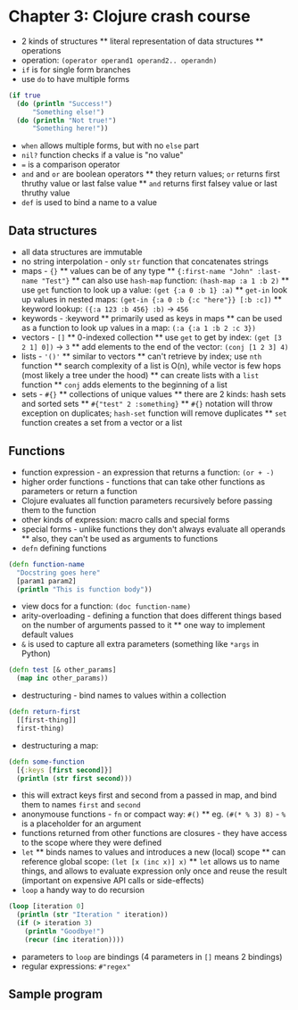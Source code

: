 # Chapter 3: Clojure crash course

* 2 kinds of structures
** literal representation of data structures
** operations
* operation: `(operator operand1 operand2.. operandn)`
* `if` is for single form branches
* use `do` to have multiple forms

```clojure
(if true
  (do (println "Success!")
      "Something else!")
  (do (println "Not true!")
      "Something here!"))
```

* `when` allows multiple forms, but with no `else` part
* `nil?` function checks if a value is "no value"
* `=` is a comparison operator
* `and` and `or` are boolean operators
** they return values; `or` returns first thruthy value or last false value
** `and` returns first falsey value or last thruthy value
* `def` is used to bind a name to a value

## Data structures
* all data structures are immutable
* no string interpolation - only `str` function that concatenates strings
* maps - `{}`
** values can be of any type
** `{:first-name "John" :last-name "Test"}`
** can also use `hash-map` function: `(hash-map :a 1 :b 2)`
** use `get` function to look up a value: `(get {:a 0 :b 1} :a)`
** `get-in` look up values in nested maps: `(get-in {:a 0 :b {:c "here"}} [:b
:c])`
** keyword lookup: `({:a 123 :b 456} :b)` -> `456`
* keywords - :keyword
** primarily used as keys in maps
** can be used as a function to look up values in a map: `(:a {:a 1 :b 2 :c
3})`
* vectors - `[]`
** 0-indexed collection
** use `get` to get by index: `(get [3 2 1] 0])` -> `3`
** add elements to the end of the vector: `(conj [1 2 3] 4)`
* lists - `'()'`
** similar to vectors
** can't retrieve by index; use `nth` function
** search complexity of a list is O(n), while vector is few hops (most likely
a tree under the hood)
** can create lists with a `list` function
** `conj` adds elements to the beginning of a list
* sets - `#{}`
** collections of unique values
** there are 2 kinds: hash sets and sorted sets
** `#{"test" 2 :something}`
** `#{}` notation will throw exception on duplicates; `hash-set` function will
remove duplicates
** `set` function creates a set from a vector or a list

## Functions
* function expression - an expression that returns a function: `(or + -)`
* higher order functions - functions that can take other functions as
  parameters or return a function
* Clojure evaluates all function parameters recursively before passing them to
  the function
* other kinds of expression: macro calls and special forms
* special forms - unlike functions they don't always evaluate all operands
** also, they can't be used as arguments to functions
* `defn` defining functions

```clojure
(defn function-name
  "Docstring goes here"
  [param1 param2]
  (println "This is function body"))
```

* view docs for a function: `(doc function-name)`
* arity-overloading - defining a function that does different things based on
  the number of arguments passed to it
** one way to implement default values
* `&` is used to capture all extra parameters (something like `*args` in
  Python)

```clojure
(defn test [& other_params]
  (map inc other_params))
```

* destructuring - bind names to values within a collection

```clojure
(defn return-first
  [[first-thing]]
  first-thing)
```

* destructuring a map:
```clojure
(defn some-function
  [{:keys [first second]}]
  (println (str first second)))
```
* this will extract keys first and second from a passed in map, and bind them
  to names `first` and `second`
* anonymouse functions - `fn` or compact way: `#()`
** eg. `(#(* % 3) 8)` - `%` is a placeholder for an argument
* functions returned from other functions are closures - they have access to
  the scope where they were defined
* `let`
** binds names to values and introduces a new (local) scope
** can reference global scope: `(let [x (inc x)] x)`
** `let` allows us to name things, and allows to evaluate expression only once
and reuse the result (important on expensive API calls or side-effects)
* `loop` a handy way to do recursion
```clojure
(loop [iteration 0]
  (println (str "Iteration " iteration))
  (if (> iteration 3)
    (println "Goodbye!")
    (recur (inc iteration))))
```
* parameters to `loop` are bindings (4 parameters in `[]` means 2 bindings)
* regular expressions: `#"regex"`

## Sample program
